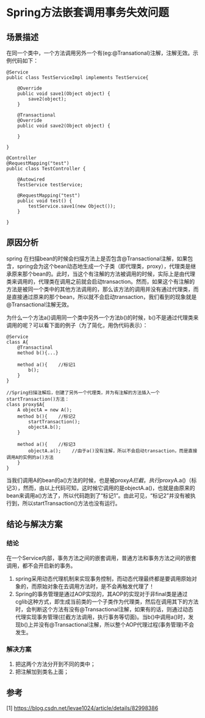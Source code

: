 
# Spring方法嵌套调用事务失效问题

## 场景描述
在同一个类中，一个方法调用另外一个有(eg:@Transational)注解，注解无效。示例代码如下：

```
@Service
public class TestServiceImpl implements TestService{

    @Override
    public void save1(Object object) {
        save2(object);
    }

    @Transactional
    @Override
    public void save2(Object object) {

    }
    
}

@Controller
@RequestMapping("test")
public class TestController {

    @Autowired
    TestService testService;

    @RequestMapping("test")
    public void test() {
        testService.save1(new Object());
    }

}
```
## 原因分析
spring 在扫描bean的时候会扫描方法上是否包含@Transactional注解，如果包含，spring会为这个bean动态地生成一个子类（即代理类，proxy），代理类是继承原来那个bean的。此时，当这个有注解的方法被调用的时候，实际上是由代理类来调用的，代理类在调用之前就会启动transaction。然而，如果这个有注解的方法是被同一个类中的其他方法调用的，那么该方法的调用并没有通过代理类，而是直接通过原来的那个bean，所以就不会启动transaction，我们看到的现象就是@Transactional注解无效。

为什么一个方法a()调用同一个类中另外一个方法b()的时候，b()不是通过代理类来调用的呢？可以看下面的例子（为了简化，用伪代码表示）：

```
@Service
class A{
    @Transactinal
    method b(){...}
    
    method a(){    //标记1
        b();
    }
}
 
//Spring扫描注解后，创建了另外一个代理类，并为有注解的方法插入一个startTransaction()方法：
class proxy$A{
    A objectA = new A();
    method b(){    //标记2
        startTransaction();
        objectA.b();
    }
 
    method a(){    //标记3
        objectA.a();    //由于a()没有注解，所以不会启动transaction，而是直接调用A的实例的a()方法
    }
}

```
当我们调用A的bean的a()方法的时候，也是被proxy$A拦截，执行proxy$A.a()（标记3），然而，由以上代码可知，这时候它调用的是objectA.a()，也就是由原来的bean来调用a()方法了，所以代码跑到了“标记1”。由此可见，“标记2”并没有被执行到，所以startTransaction()方法也没有运行。

## 结论与解决方案

### 结论

在一个Service内部，事务方法之间的嵌套调用，普通方法和事务方法之间的嵌套调用，都不会开启新的事务。

1. spring采用动态代理机制来实现事务控制，而动态代理最终都是要调用原始对象的，而原始对象在去调用方法时，是不会再触发代理了！
2. Spring的事务管理是通过AOP实现的，其AOP的实现对于非final类是通过cglib这种方式，即生成当前类的一个子类作为代理类，然后在调用其下的方法时，会判断这个方法有没有@Transactional注解，如果有的话，则通过动态代理实现事务管理(拦截方法调用，执行事务等切面)。当b()中调用a()时，发现b()上并没有@Transactional注解，所以整个AOP代理过程(事务管理)不会发生。
### 解决方案

1. 把这两个方法分开到不同的类中；
2. 把注解加到类名上面；

## 参考
[1] https://blog.csdn.net/levae1024/article/details/82998386